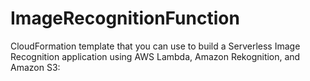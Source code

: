 # ImageRecognitionFunction
CloudFormation template that you can use to build a Serverless Image Recognition application using AWS Lambda, Amazon Rekognition, and Amazon S3:
